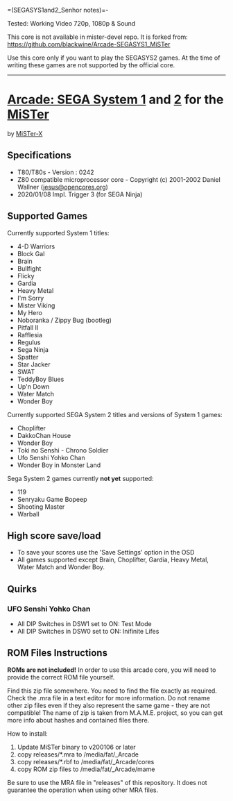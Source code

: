 =(SEGASYS1and2_Senhor notes)=-

Tested: Working Video 720p, 1080p & Sound

This core is not available in mister-devel repo. It is forked from: https://github.com/blackwine/Arcade-SEGASYS1_MiSTer

Use this core only if you want to play the SEGASYS2 games. At the time of writing these games are not supported by the official core.

___
# [Arcade: SEGA System 1](https://www.system16.com/hardware.php?id=693) and [2](https://www.system16.com/hardware.php?id=694) for the [MiSTer](https://github.com/MiSTer-devel/Main_MiSTer/wiki)

by [MiSTer-X](https://twitter.com/mrx_8b)

## Specifications

* T80/T80s - Version : 0242
* Z80 compatible microprocessor core - Copyright (c) 2001-2002 Daniel Wallner (jesus@opencores.org)
* 2020/01/08  Impl. Trigger 3  (for SEGA Ninja)

## Supported Games

Currently supported System 1 titles:

* 4-D Warriors
* Block Gal
* Brain
* Bullfight
* Flicky
* Gardia
* Heavy Metal
* I'm Sorry
* Mister Viking
* My Hero
* Noboranka / Zippy Bug (bootleg)
* Pitfall II
* Rafflesia
* Regulus
* Sega Ninja
* Spatter
* Star Jacker
* SWAT
* TeddyBoy Blues
* Up'n Down
* Water Match
* Wonder Boy

Currently supported SEGA System 2 titles and versions of System 1 games:

* Choplifter
* DakkoChan House
* Wonder Boy
* Toki no Senshi - Chrono Soldier
* Ufo Senshi Yohko Chan
* Wonder Boy in Monster Land

Sega System 2 games currently **not yet** supported:

* 119
* Senryaku Game Bopeep
* Shooting Master
* Warball

## High score save/load

* To save your scores use the 'Save Settings' option in the OSD
* All games supported except Brain, Choplifter, Gardia, Heavy Metal, Water Match and Wonder Boy.

## Quirks

### UFO Senshi Yohko Chan

* All DIP Switches in DSW1 set to ON: Test Mode
* All DIP Switches in DSW0 set to ON: Inifinite Lifes

## ROM Files Instructions

**ROMs are not included!** In order to use this arcade core, you will need to provide the correct ROM file yourself.

Find this zip file somewhere. You need to find the file exactly as required. Check the .mra file in a text editor for more information.
Do not rename other zip files even if they also represent the same game - they are not compatible!
The name of zip is taken from M.A.M.E. project, so you can get more info about hashes and contained files there.

How to install:

1. Update MiSTer binary to v200106 or later
2. copy releases/\*.mra to /media/fat/\_Arcade
3. copy releases/\*.rbf to /media/fat/\_Arcade/cores
4. copy ROM zip files  to /media/fat/\_Arcade/mame

Be sure to use the MRA file in "releases" of this repository.
It does not guarantee the operation when using other MRA files.
